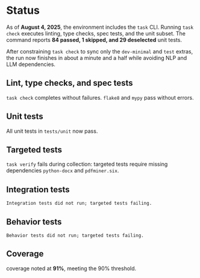 # Status

As of **August 4, 2025**, the environment includes the `task` CLI. Running
`task check` executes linting, type checks, spec tests, and the unit subset.
The command reports **84 passed, 1 skipped, and 29 deselected** unit tests.

After constraining `task check` to sync only the `dev-minimal` and `test`
extras, the run now finishes in about a minute and a half while avoiding NLP
and LLM dependencies.

## Lint, type checks, and spec tests
`task check` completes without failures. `flake8` and `mypy` pass without
errors.

## Unit tests
All unit tests in `tests/unit` now pass.

## Targeted tests
`task verify` fails during collection: targeted tests require missing
dependencies `python-docx` and `pdfminer.six`.

## Integration tests
```text
Integration tests did not run; targeted tests failing.
```

## Behavior tests
```text
Behavior tests did not run; targeted tests failing.
```

## Coverage
coverage noted at **91%**, meeting the 90% threshold.

